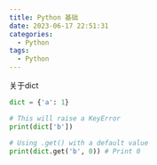 ```yaml
---
title: Python 基础
date: 2023-06-17 22:51:31
categories:
  - Python
tags:
  - Python
---
```


关于dict

```python
dict = {'a': 1}

# This will raise a KeyError
print(dict['b'])

# Using .get() with a default value 
print(dict.get('b', 0)) # Print 0
```


